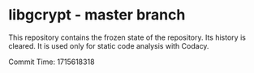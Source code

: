 # libgcrypt - master branch

This repository contains the frozen state of the repository.
Its history is cleared. It is used only for static code
analysis with Codacy.

Commit Time: 1715618318